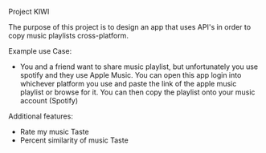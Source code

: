 Project KIWI

The purpose of this project is to design an app that uses API's in order to copy music playlists cross-platform.

Example use Case:
- You and a friend want to share music playlist, but unfortunately you use 
  spotify and they use Apple Music. You can open this app login into whichever
  platform you use and paste the link of the apple music playlist or browse for it.
  You can then copy the playlist onto your music account (Spotify)

Additional features:
- Rate my music Taste
- Percent similarity of music Taste
